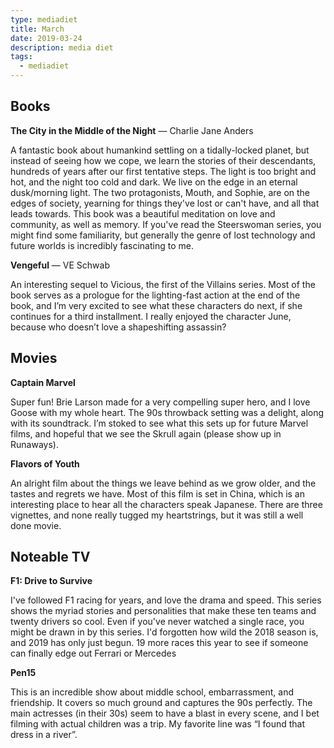 ```yaml
---
type: mediadiet
title: March
date: 2019-03-24
description: media diet
tags:
  - mediadiet
---
```


## Books

**The City in the Middle of the Night** — Charlie Jane Anders

A fantastic book about humankind settling on a tidally-locked planet, but instead of seeing how we cope, we learn the stories of their descendants, hundreds of years after our first tentative steps. The light is too bright and hot, and the night too cold and dark. We live on the edge in an eternal dusk/morning light. The two protagonists, Mouth, and Sophie, are on the edges of society, yearning for things they've lost or can't have, and all that leads towards. This book was a beautiful meditation on love and community, as well as memory. If you've read the Steerswoman series, you might find some familiarity, but generally the genre of lost technology and future worlds is incredibly fascinating to me.

**Vengeful** — VE Schwab

An interesting sequel to Vicious, the first of the Villains series. Most of the book serves as a prologue for the lighting-fast action at the end of the book, and I’m very excited to see what these characters do next, if she continues for a third installment. I really enjoyed the character June, because who doesn’t love a shapeshifting assassin?

## Movies

**Captain Marvel**

Super fun! Brie Larson made for a very compelling super hero, and I love Goose with my whole heart. The 90s throwback setting was a delight, along with its soundtrack. I’m stoked to see what this sets up for future Marvel films, and hopeful that we see the Skrull again (please show up in Runaways).


**Flavors of Youth**

An alright film about the things we leave behind as we grow older, and the tastes and regrets we have. Most of this film is set in China, which is an interesting place to hear all the characters speak Japanese. There are three vignettes, and none really tugged my heartstrings, but it was still a well done movie.

## Noteable TV

**F1: Drive to Survive**

I've followed F1 racing for years, and love the drama and speed. This series shows the myriad stories and personalities that make these ten teams and twenty drivers so cool. Even if you've never watched a single race, you might be drawn in by this series. I'd forgotten how wild the 2018 season is, and 2019 has only just begun. 19 more races this year to see if someone can finally edge out Ferrari or Mercedes

**Pen15**

This is an incredible show about middle school, embarrassment, and friendship. It covers so much ground and captures the 90s perfectly. The main actresses (in their 30s) seem to have a blast in every scene, and I bet filming with actual children was a trip. My favorite line was “I found that dress in a river”.
